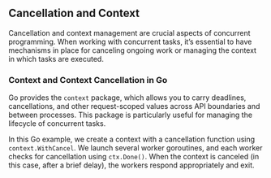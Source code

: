 ## Cancellation and Context

Cancellation and context management are crucial aspects of concurrent programming. When working with concurrent tasks, it’s essential to have mechanisms in place for canceling ongoing work or managing the context in which tasks are executed.

### Context and Context Cancellation in Go

Go provides the `context` package, which allows you to carry deadlines, cancellations, and other request-scoped values across API boundaries and between processes. This package is particularly useful for managing the lifecycle of concurrent tasks.


In this Go example, we create a context with a cancellation function using `context.WithCancel`. We launch several worker goroutines, and each worker checks for cancellation using `ctx.Done()`. When the context is canceled (in this case, after a brief delay), the workers respond appropriately and exit.

